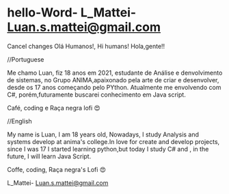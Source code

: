 # hello-Word- L_Mattei- Luan.s.mattei@gmail.com
Cancel changes
Olá Humanos!, Hi humans! Hola,gente!!

//Portuguese

Me chamo Luan, fiz 18 anos em 2021, estudante de Análise e denvolvimento de sistemas, 
no Grupo ANIMA,apaixonado pela arte de criar e desenvolver, desde os 17 anos começando 
pelo PYthon. Atualmente me envolvendo com C#, porém,futuramente buscarei conhecimento 
em Java script. 

Café, coding e Raça negra lofi 😍

//English

My name is Luan, I am 18 years old, Nowadays, I study Analysis and systems 
develop at anima's college.In love for create and develop projects, since
I was 17 I started learning python,but today I study C# and , in the
future, I will learn Java Script.

Coffe, coding, Raça negra's Lofi 😍

L_Mattei- Luan.s.mattei@gmail.com
